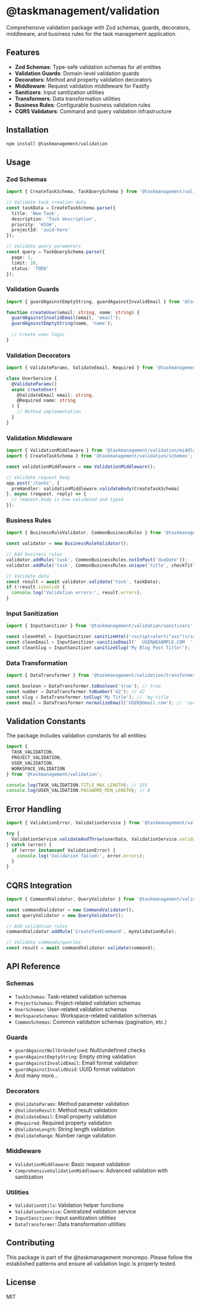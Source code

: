 # @taskmanagement/validation

Comprehensive validation package with Zod schemas, guards, decorators, middleware, and business rules for the task management application.

## Features

- **Zod Schemas**: Type-safe validation schemas for all entities
- **Validation Guards**: Domain-level validation guards
- **Decorators**: Method and property validation decorators
- **Middleware**: Request validation middleware for Fastify
- **Sanitizers**: Input sanitization utilities
- **Transformers**: Data transformation utilities
- **Business Rules**: Configurable business validation rules
- **CQRS Validators**: Command and query validation infrastructure

## Installation

```bash
npm install @taskmanagement/validation
```

## Usage

### Zod Schemas

```typescript
import { CreateTaskSchema, TaskQuerySchema } from '@taskmanagement/validation/schemas';

// Validate task creation data
const taskData = CreateTaskSchema.parse({
  title: 'New Task',
  description: 'Task description',
  priority: 'HIGH',
  projectId: 'uuid-here'
});

// Validate query parameters
const query = TaskQuerySchema.parse({
  page: 1,
  limit: 20,
  status: 'TODO'
});
```

### Validation Guards

```typescript
import { guardAgainstEmptyString, guardAgainstInvalidEmail } from '@taskmanagement/validation/guards';

function createUser(email: string, name: string) {
  guardAgainstInvalidEmail(email, 'email');
  guardAgainstEmptyString(name, 'name');
  
  // Create user logic
}
```

### Validation Decorators

```typescript
import { ValidateParams, ValidateEmail, Required } from '@taskmanagement/validation/decorators';

class UserService {
  @ValidateParams()
  async createUser(
    @ValidateEmail email: string,
    @Required name: string
  ) {
    // Method implementation
  }
}
```

### Validation Middleware

```typescript
import { ValidationMiddleware } from '@taskmanagement/validation/middleware';
import { CreateTaskSchema } from '@taskmanagement/validation/schemas';

const validationMiddleware = new ValidationMiddleware();

// Validate request body
app.post('/tasks', {
  preHandler: validationMiddleware.validateBody(CreateTaskSchema)
}, async (request, reply) => {
  // request.body is now validated and typed
});
```

### Business Rules

```typescript
import { BusinessRuleValidator, CommonBusinessRules } from '@taskmanagement/validation/rules';

const validator = new BusinessRuleValidator();

// Add business rules
validator.addRule('task', CommonBusinessRules.notInPast('dueDate'));
validator.addRule('task', CommonBusinessRules.unique('title', checkTitleUnique));

// Validate data
const result = await validator.validate('task', taskData);
if (!result.isValid) {
  console.log('Validation errors:', result.errors);
}
```

### Input Sanitization

```typescript
import { InputSanitizer } from '@taskmanagement/validation/sanitizers';

const cleanHtml = InputSanitizer.sanitizeHtml('<script>alert("xss")</script>Hello');
const cleanEmail = InputSanitizer.sanitizeEmail('  USER@EXAMPLE.COM  ');
const cleanSlug = InputSanitizer.sanitizeSlug('My Blog Post Title!');
```

### Data Transformation

```typescript
import { DataTransformer } from '@taskmanagement/validation/transformers';

const boolean = DataTransformer.toBoolean('true'); // true
const number = DataTransformer.toNumber('42'); // 42
const slug = DataTransformer.toSlug('My Title'); // 'my-title'
const email = DataTransformer.normalizeEmail('USER@Gmail.com'); // 'user@gmail.com'
```

## Validation Constants

The package includes validation constants for all entities:

```typescript
import { 
  TASK_VALIDATION, 
  PROJECT_VALIDATION, 
  USER_VALIDATION, 
  WORKSPACE_VALIDATION 
} from '@taskmanagement/validation';

console.log(TASK_VALIDATION.TITLE_MAX_LENGTH); // 255
console.log(USER_VALIDATION.PASSWORD_MIN_LENGTH); // 8
```

## Error Handling

```typescript
import { ValidationError, ValidationService } from '@taskmanagement/validation';

try {
  ValidationService.validateAndThrow(userData, ValidationService.validateUser);
} catch (error) {
  if (error instanceof ValidationError) {
    console.log('Validation failed:', error.errors);
  }
}
```

## CQRS Integration

```typescript
import { CommandValidator, QueryValidator } from '@taskmanagement/validation';

const commandValidator = new CommandValidator();
const queryValidator = new QueryValidator();

// Add validation rules
commandValidator.addRule('CreateTaskCommand', myValidationRule);

// Validate commands/queries
const result = await commandValidator.validate(command);
```

## API Reference

### Schemas
- `TaskSchemas`: Task-related validation schemas
- `ProjectSchemas`: Project-related validation schemas  
- `UserSchemas`: User-related validation schemas
- `WorkspaceSchemas`: Workspace-related validation schemas
- `CommonSchemas`: Common validation schemas (pagination, etc.)

### Guards
- `guardAgainstNullOrUndefined`: Null/undefined checks
- `guardAgainstEmptyString`: Empty string validation
- `guardAgainstInvalidEmail`: Email format validation
- `guardAgainstInvalidUuid`: UUID format validation
- And many more...

### Decorators
- `@ValidateParams`: Method parameter validation
- `@ValidateResult`: Method result validation
- `@ValidateEmail`: Email property validation
- `@Required`: Required property validation
- `@ValidateLength`: String length validation
- `@ValidateRange`: Number range validation

### Middleware
- `ValidationMiddleware`: Basic request validation
- `ComprehensiveValidationMiddleware`: Advanced validation with sanitization

### Utilities
- `ValidationUtils`: Validation helper functions
- `ValidationService`: Centralized validation service
- `InputSanitizer`: Input sanitization utilities
- `DataTransformer`: Data transformation utilities

## Contributing

This package is part of the @taskmanagement monorepo. Please follow the established patterns and ensure all validation logic is properly tested.

## License

MIT